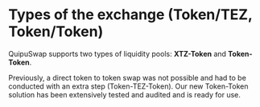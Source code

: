 # Types of the exchange (Token/TEZ, Token/Token)

QuipuSwap supports two types of liquidity pools: **XTZ-Token** and **Token-Token**.

Previously, a direct token to token swap was not possible and had to be conducted with an extra step (Token-TEZ-Token). Our new Token-Token solution has been extensively tested and audited and is ready for use.
